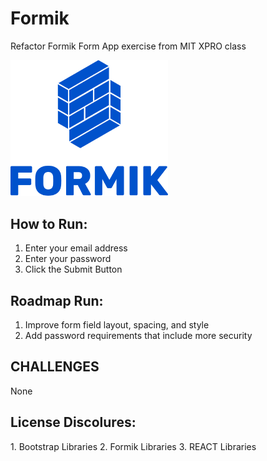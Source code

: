 # Formik
Refactor Formik Form App exercise from MIT XPRO class
<!--Expanded upon by Philip Case based on an MIT XPro class exercise August 2022-->


<img src="formik.png" style="max-width: 50%;">

<h2>How to Run:</h2>

1. Enter your email address
2. Enter your password
3. Click the Submit Button



<h2>Roadmap Run:</h2>

1.  Improve form field layout, spacing, and style
2.  Add password requirements that include more security


<h2> CHALLENGES</h2>
None


<h2>License Discolures:</h2>
1. Bootstrap Libraries 
2. Formik Libraries
3. REACT Libraries
